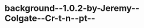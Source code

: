 background--1.0.2-by-Jeremy--Colgate--Cr-t-n--pt--
==================================================
